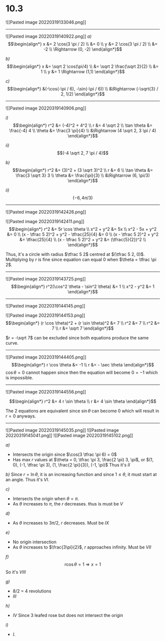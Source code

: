 # 10.3
![[Pasted image 20220319133046.png]]

---
![[Pasted image 20220319140922.png]]
*a)*
$$\begin{align*}
	x &= 2 \cos(3 \pi / 2) \\
	&= 0 \\
	y &= 2 \cos(3 \pi / 2) \\
	&= -2 \\
	\Rightarrow
	(0, -2)
\end{align*}$$

*b)*
$$\begin{align*}
	x &= \sqrt 2 \cos(\pi/4) \\
	&= \sqrt 2 \frac{\sqrt 2}{2} \\
	&= 1
	\\
	y &= 1
	\Rightarrow
	(1,1)
\end{align*}$$

*c)*
$$\begin{align*}
	&(-\cos(-\pi / 6), -\sin(-\pi / 6)) \\
	&\Rightarrow
	(-\sqrt{3} / 2, 1/2)
\end{align*}$$

 ---
![[Pasted image 20220319140906.png]]

*i)*
$$\begin{align*}
	r^2 &= (-4)^2 + 4^2 \\
	r &= 4 \sqrt 2 \\
	\tan \theta &= \frac{-4} 4 \\
	\theta &= \frac{3 \pi}{4} \\
	&\Rightarrow (4 \sqrt 2, 3 \pi / 4)
\end{align*}$$

*ii)*
$$(-4 \sqrt 2, 7 \pi / 4)$$

*b)*
$$\begin{align*}
	r^2 &= (3)^2 + (3 \sqrt 3)^2 \\
	r &= 6 \\
	\tan \theta &= \frac{3 \sqrt 3} 3 \\
	\theta &= \frac{\pi}{3} \\
	&\Rightarrow
	(6, \pi/3)
\end{align*}$$

*ii)*
$$(-6, 4\pi/3)$$

---
![[Pasted image 20220319142426.png]]

![[Pasted image 20220319142411.png]]
$$\begin{align*}
	r^2 &= 5r \cos \theta \\
	x^2 + y^2 &= 5x \\
	x^2 - 5x + y^2 &= 0 \\
	(x - \tfrac 5 2)^2 + y^2 - \tfrac{25}{4} &= 0 \\
	(x - \tfrac 5 2)^2 + y^2 &= \tfrac{25}{4} \\
	(x - \tfrac 5 2)^2 + y^2 &= (\tfrac{5}{2})^2 \\
\end{align*}$$

Thus, it's a circle with radius $\tfrac 5 2$ centred at $(\tfrac 5 2, 0)$. Multiplying by $r$ is fine since equation can equal $0$ when $\theta = \tfrac \pi 2$.

---
![[Pasted image 20220319143725.png]]
$$\begin{align*}
	r^2(\cos^2 \theta - \sin^2 \theta) &= 1 \\
	x^2 - y^2 &= 1
\end{align*}$$

---
![[Pasted image 20220319144145.png]]

![[Pasted image 20220319144153.png]]
$$\begin{align*}
	(r \cos \theta)^2 + (r \sin \theta)^2 &= 7 \\
	r^2 &= 7 \\
	r^2 &= 7 \\
	r &= \sqrt 7
\end{align*}$$

$r = -\sqrt 7$ can be excluded since both equations produce the same curve.

---
![[Pasted image 20220319144405.png]]
$$\begin{align*}
	r \cos \theta &= -1 \\
	r &= - \sec \theta
\end{align*}$$
$\cos \theta = 0$ cannot happen since then the equation will become $0 = -1$ which is impossible.

---
![[Pasted image 20220319144556.png]]

$$\begin{align*}
	r^2 &= 4 r \sin \theta \\
	r &= 4 \sin \theta
\end{align*}$$

The 2 equations are equivalent since $\sin \theta$ can become 0 which will result in $r = 0$ anyways.

---
![[Pasted image 20220319145035.png]]
![[Pasted image 20220319145041.png]]
![[Pasted image 20220319145102.png]]

*a)* 
- Intersects the origin since $\cos(3 \tfrac \pi 6) = 0$
- Has max $r$ values at $\theta = 0, \tfrac \pi 3, \frac{2 \pi} 3, \pi$, or $(1, 0), (-1, \tfrac \pi 3), (1, \frac{2 \pi}{3}), (-1, \pi)$
Thus it's *II*

*b)* Since $r = \ln \theta$, it is an increasing function and since $1 \le \theta$, it must start at an angle. Thus it's *VI*.

*c)* 
- Intersects the origin when $\theta = \pi$.
-  As $\theta$ increases to $\pi$, the $r$ decreases. 
thus is must be *V*

*d)*
- As $\theta$ increases to $3\pi/2$, $r$ decreases. 
Must be *IX*

*e)*
- No origin intersection
- As $\theta$ increases to $\frac{3\pi}{2}$, $r$ approaches infinity.
Must be $VII$

*f)*
$$r \cos \theta = 1 \Rightarrow x = 1$$
So it's *VIII*

*g)*
- 8/2 = 4 revolutions
- *III*

*h)*
- *IV* Since 3 leafed rose but does not intersect the origin

*i)*
- $I$.

